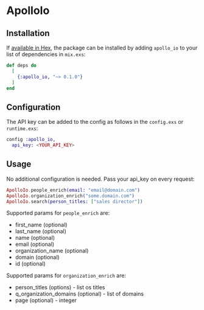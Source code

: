 # ApolloIo

## Installation

If [available in Hex](https://hex.pm/docs/publish), the package can be installed
by adding `apollo_io` to your list of dependencies in `mix.exs`:

```elixir
def deps do
  [
    {:apollo_io, "~> 0.1.0"}
  ]
end
```

## Configuration
The API key can be added to the config as follows in the `config.exs` or `runtime.exs`:
```elixir
config :apollo_io,
  api_key: <YOUR_API_KEY>
```

## Usage
No additional configuration is needed.
Pass your api_key on every request:

```elixir
ApolloIo.people_enrich(email: "email@domain.com")
ApolloIo.organization_enrich("some.domain.com")
ApolloIo.search(person_titles: ["sales director"])
```

Supported params for `people_enrich` are:
  - first_name (optional)
  - last_name (optional)
  - name (optional)
  - email (optional)
  - organization_name (optional)
  - domain (optional)
  - id (optional)

Supported params for `organization_enrich` are:
  - person_titles (options) - list os titles
  - q_organization_domains (optional) - list of domains
  - page (optional) - integer
